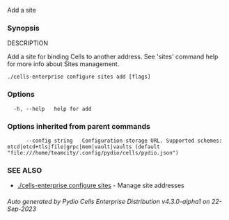 Add a site

### Synopsis


DESCRIPTION

  Add a site for binding Cells to another address.
  See 'sites' command help for more info about Sites management.


```
./cells-enterprise configure sites add [flags]
```

### Options

```
  -h, --help   help for add
```

### Options inherited from parent commands

```
      --config string   Configuration storage URL. Supported schemes: etcd|etcd+tls|file|grpc|mem|vault|vaults (default "file:///home/teamcity/.config/pydio/cells/pydio.json")
```

### SEE ALSO

* [./cells-enterprise configure sites](./cells-enterprise-configure-sites)	 - Manage site addresses

###### Auto generated by Pydio Cells Enterprise Distribution v4.3.0-alpha1 on 22-Sep-2023
